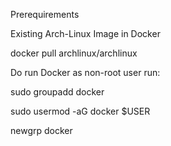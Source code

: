 
Prerequirements

Existing Arch-Linux Image in Docker

docker pull archlinux/archlinux


Do run Docker as non-root user run:

sudo groupadd docker

sudo usermod -aG docker $USER

newgrp docker
